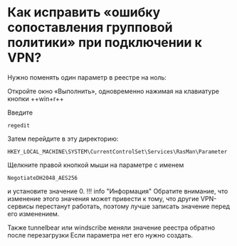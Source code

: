 # Как исправить «ошибку сопоставления групповой политики» при подключении к VPN?
Нужно поменять один параметр в реестре на ноль:

Откройте окно «Выполнить», одновременно нажимая на клавиатуре кнопки 
++win+r++


Введите
```
regedit
``` 
Затем перейдите в эту директорию:
```
HKEY_LOCAL_MACHINE\SYSTEM\CurrentControlSet\Services\RasMan\Parameter
```

Щелкните правой кнопкой мыши на параметре с именем 
``` 
NegotiateDH2048_AES256 
```
 и установите значение 0.
!!! info "Информация" 
    Обратите внимание, что изменение этого значения может привести к тому, что другие VPN-сервисы перестанут работать, поэтому лучше записать значение перед его изменением.

Также tunnelbear или windscribe меняли значение реестра обратно после перезагрузки
Если параметра нет его нужно создать.